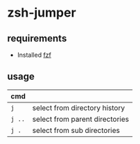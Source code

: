 # zsh-jumper

## requirements

* Installed [fzf](https://github.com/junegunn/fzf)

## usage

| cmd    |                                |
|---     |---                             |
| `j`    | select from directory history  |
| `j ..` | select from parent directories |
| `j .`  | select from sub directories    |
